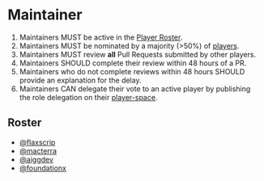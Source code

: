 # Maintainer

1. Maintainers MUST be active in the [Player Roster](/Roles/Player).
1. Maintainers MUST be nominated by a majority (>50%) of [players](/Roles/Player).
1. Maintainers MUST review **all** Pull Requests submitted by other players.
1. Maintainers SHOULD complete their review within 48 hours of a PR.
1. Maintainers who do not complete reviews within 48 hours SHOULD provide an explanation for the delay.
1. Maintainers CAN delegate their vote to an active player by publishing the role delegation on their [player-space](https://flaxscrip.github.io/flaxscrip-space/).

## Roster

* [@flaxscrip](https://flaxscrip.github.io/flaxscrip-space/)
* [@macterra](https://macterra.github.io/macterra-space/)
* [@aiggdev](https://github.com/aiggdev/aiggdev-space/)
* [@foundationx](https://foundationx.github.io/foundationx-space/)
